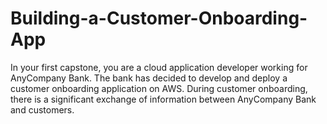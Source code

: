 # Building-a-Customer-Onboarding-App
In your first capstone, you are a cloud application developer working for AnyCompany Bank. The bank has decided to develop and deploy a customer onboarding application on AWS. During customer onboarding, there is a significant exchange of information between AnyCompany Bank and customers. 
